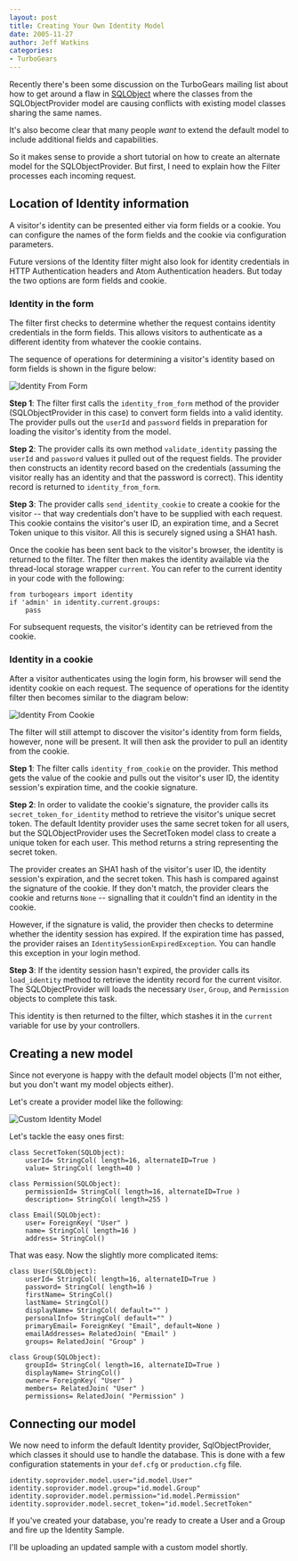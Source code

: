 ```yaml
---
layout: post
title: Creating Your Own Identity Model
date: 2005-11-27
author: Jeff Watkins
categories:
- TurboGears
---
```


Recently there's been some discussion on the TurboGears mailing list about how to get around a flaw in [SQLObject](http://sqlobject.org) where the classes from the SQLObjectProvider model are causing conflicts with existing model classes sharing the same names.

It's also become clear that many people *want* to extend the default model to include additional fields and capabilities.

So it makes sense to provide a short tutorial on how to create an alternate model for the SQLObjectProvider. But first, I need to explain how the Filter processes each incoming request.




## Location of Identity information ##

A visitor's identity can be presented either via form fields or a cookie. You can configure the names of the form fields and the cookie via configuration parameters.

Future versions of the Identity filter might also look for identity credentials in HTTP Authentication headers and Atom Authentication headers. But today the two options are form fields and cookie.

### Identity in the form ###

The filter first checks to determine whether the request contains identity credentials in the form fields. This allows visitors to authenticate as a different identity from whatever the cookie contains.

The sequence of operations for determining a visitor's identity based on form fields is shown in the figure below:

<div class="figure"><img src="/photos/identity-from-form.png" alt="Identity From Form"></div>

**Step 1**: The filter first calls the `identity_from_form` method of the provider (SQLObjectProvider in this case) to convert form fields into a valid identity. The provider pulls out the `userId` and `password` fields in preparation for loading the visitor's identity from the model.

**Step 2**: The provider calls its own method `validate_identity` passing the `userId` and `password` values it pulled out of the request fields. The provider then constructs an identity record based on the credentials (assuming the visitor really has an identity and that the password is correct). This identity record is returned to `identity_from_form`.

**Step 3**: The provider calls `send_identity_cookie` to create a cookie for the visitor -- that way credentials don't have to be supplied with each request. This cookie contains the visitor's user ID, an expiration time, and a Secret Token unique to this visitor. All this is securely signed using a SHA1 hash.

Once the cookie has been sent back to the visitor's browser, the identity is returned to the filter. The filter then makes the identity available via the thread-local storage wrapper `current`. You can refer to the current identity in your code with the following:

    from turbogears import identity
    if 'admin' in identity.current.groups:
        pass

For subsequent requests, the visitor's identity can be retrieved from the cookie.

### Identity in a cookie ###

After a visitor authenticates using the login form, his browser will send the identity cookie on each request. The sequence of operations for the identity filter then becomes similar to the diagram below:

<div class="figure"><img src="/photos/identity-from-cookie.png" alt="Identity From Cookie"></div>

The filter will still attempt to discover the visitor's identity from form fields, however, none will be present. It will then ask the provider to pull an identity from the cookie.

**Step 1**: The filter calls `identity_from_cookie` on the provider. This method gets the value of the cookie and pulls out the visitor's user ID, the identity session's expiration time, and the cookie signature.

**Step 2**: In order to validate the cookie's signature, the provider calls its `secret_token_for_identity` method to retrieve the visitor's unique secret token. The default Identity provider uses the same secret token for all users, but the SQLObjectProvider uses the SecretToken model class to create a unique token for each user. This method returns a string representing the secret token.

The provider creates an SHA1 hash of the visitor's user ID, the identity session's expiration, and the secret token. This hash is compared against the signature of the cookie. If they don't match, the provider clears the cookie and returns `None` -- signalling that it couldn't find an identity in the cookie.

However, if the signature is valid, the provider then checks to determine whether the identity session has expired. If the expiration time has passed, the provider raises an `IdentitySessionExpiredException`. You can handle this exception in your login method.

**Step 3**: If the identity session hasn't expired, the provider calls its `load_identity` method to retrieve the identity record for the current visitor. The SQLObjectProvider will loads the necessary `User`, `Group`, and `Permission` objects to complete this task.

This identity is then returned to the filter, which stashes it in the `current` variable for use by your controllers.

## Creating a new model ##

Since not everyone is happy with the default model objects (I'm not either, but you don't want my model objects either).

Let's create a provider model like the following:

<div class="figure"><img src="/photos/identity-howto-model.png" alt="Custom Identity Model"></div>

Let's tackle the easy ones first:

    class SecretToken(SQLObject):
        userId= StringCol( length=16, alternateID=True )
        value= StringCol( length=40 )

    class Permission(SQLObject):
        permissionId= StringCol( length=16, alternateID=True )
        description= StringCol( length=255 )

    class Email(SQLObject):
        user= ForeignKey( "User" )
        name= StringCol( length=16 )
        address= StringCol()
    
That was easy. Now the slightly more complicated items:

    class User(SQLObject):
        userId= StringCol( length=16, alternateID=True )
        password= StringCol( length=16 )
        firstName= StringCol()
        lastName= StringCol()
        displayName= StringCol( default="" )
        personalInfo= StringCol( default="" )
        primaryEmail= ForeignKey( "Email", default=None )
        emailAddresses= RelatedJoin( "Email" )
        groups= RelatedJoin( "Group" )

    class Group(SQLObject):
        groupId= StringCol( length=16, alternateID=True )
        displayName= StringCol()
        owner= ForeignKey( "User" )
        members= RelatedJoin( "User" )
        permissions= RelatedJoin( "Permission" )

## Connecting our model ##

We now need to inform the default Identity provider, SqlObjectProvider, which classes it should use to handle the database. This is done with a few configuration statements in your `def.cfg` or `production.cfg` file.

    identity.soprovider.model.user="id.model.User"
    identity.soprovider.model.group="id.model.Group"
    identity.soprovider.model.permission="id.model.Permission"
    identity.soprovider.model.secret_token="id.model.SecretToken"

If you've created your database, you're ready to create a User and a Group and fire up the Identity Sample.

I'll be uploading an updated sample with a custom model shortly.